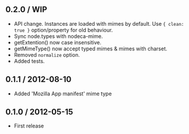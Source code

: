 0.2.0 / WIP
-----------

- API change. Instances are loaded with mimes by default.
  Use `{ clean: true }` option/property for old behaviour.
- Sync node.types with nodeca-mime.
- getExtention() now case insensitive.
- getMimeType() now accept typed mimes & mimes with charset.
- Removed `normalize` option.
- Added tests.


0.1.1 / 2012-08-10
------------------

- Added 'Mozilla App manifest' mime type


0.1.0 / 2012-05-15
------------------

- First release
